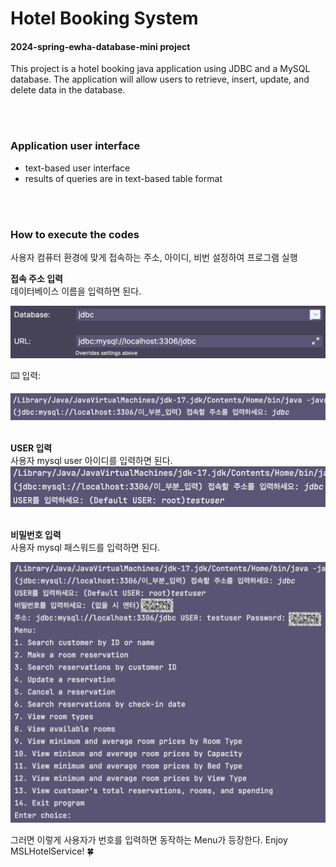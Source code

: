 # Hotel Booking System
#### 2024-spring-ewha-database-mini project

This project is a hotel booking java application using JDBC and a MySQL database.
The application will allow users to retrieve, insert, update, and delete data in the database.

</br></br>

### Application user interface
- text-based user interface
- results of queries are in text-based table format

</br></br>

### How to execute the codes
사용자 컴퓨터 환경에 맞게 접속하는 주소, 아이디, 비번 설정하여 프로그램 실행

**접속 주소 입력**
</br>데이터베이스 이름을 입력하면 된다.
</br>

![img.png](img.png)
</br>

⌨️ 입력:
</br>

![img_1.png](img_1.png)
</br></br>

**USER 입력**
</br>사용자 mysql user 아이디를 입력하면 된다.
![img_3.png](img_3.png)
</br></br>

**비밀번호 입력**
</br>사용자 mysql 패스워드를 입력하면 된다.
</br>

![img_4.png](img_4.png)
</br>

그러면 이렇게 사용자가 번호를 입력하면 동작하는 Menu가 등장한다. Enjoy MSLHotelService! 🍀
